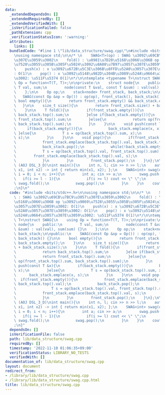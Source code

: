 ```yaml
---
data:
  _extendedDependsOn: []
  _extendedRequiredBy: []
  _extendedVerifiedWith: []
  _isVerificationFailed: false
  _pathExtension: cpp
  _verificationStatusIcon: ':warning:'
  attributes:
    links: []
  bundledCode: "#line 1 \"lib/data_structure/swag.cpp\"\n#include <bits/stdc++.h>\n\
    \nusing namespace std;\n\n/* \n    SWAG<T>(op) : SWAG \u3092\u69CB\u7BC9\u3057\
    \u307E\u3059\u3002\n    fold() : \u8981\u7D20\u5168\u3066\u306B op \u3092\u9069\
    \u7528\u3055\u305B\u305F\u5024\u3092\u8A08\u7B97\u3057\u307E\u3059\u3002: O(1)\n\
    \    push(x) : x \u3092\u672B\u5C3E\u306B\u8FFD\u52A0\u3057\u307E\u3059\u3002\
    : O(1)\n    pop() : x \u3092\u5148\u982D\u304B\u3089\u524A\u9664\u3057\u307E\u3059\
    \u3002: \u511F\u5374 O(1)\n*/\n\ntemplate <typename T>\nstruct SWAG{\n    using\
    \ Op = function<T(T, T)>;\n\nprivate:\n    struct node{\n    public:\n       \
    \ T val, sum;\n        node(const T &val, const T &sum) : val(val), sum(sum) {}\n\
    \    };\n\n    Op op;\n    stack<node> front_stack, back_stack;\n\npublic:\n \
    \   SWAG(const Op &op = Op()) : op(op), front_stack(), back_stack() {}\n\n   \
    \ bool empty(){\n        return front_stack.empty() && back_stack.empty();\n \
    \   }\n\n    size_t size(){\n        return front_stack.size() + back_stack.size();\n\
    \    }\n\n    T fold(){\n        if(front_stack.empty()){\n            return\
    \ back_stack.top().sum;\n        }else if(back_stack.empty()){\n            return\
    \ front_stack.top().sum;\n        }else{\n            return op(front_stack.top().sum,\
    \ back_stack.top().sum);\n        }\n    }\n\n    void push(const T &x){\n   \
    \     if(back_stack.empty()){\n            back_stack.emplace(x, x);\n       \
    \ }else{\n            T s = op(back_stack.top().sum, x);\n            back_stack.emplace(x,\
    \ s);\n        }\n    }\n\n    void pop(){\n        if(front_stack.empty()){\n\
    \            front_stack.emplace(back_stack.top().val, back_stack.top().val);\n\
    \            back_stack.pop();\n            while(!back_stack.empty()){\n    \
    \            T s = op(back_stack.top().val, front_stack.top().sum);\n        \
    \        front_stack.emplace(back_stack.top().val, s);\n                back_stack.pop();\n\
    \            }\n        }\n        front_stack.pop();\n    }\n};\n\n// example\
    \ (AOJ DSL_3_D)\nint main(){\n    int n, l; cin >> n >> l;\n    auto op = [](int\
    \ x1, int x2) -> int { return min(x1, x2); };\n    SWAG<int> swag(op);\n    for(int\
    \ i = 0; i < n; i++){\n        int a; cin >> a;\n        swag.push(a);\n     \
    \   if(i >= l - 1){\n            if(i >= l) cout << \" \";\n            cout <<\
    \ swag.fold();\n            swag.pop();\n        }\n    }\n    cout << \"\\n\"\
    ;\n}\n"
  code: "#include <bits/stdc++.h>\n\nusing namespace std;\n\n/* \n    SWAG<T>(op)\
    \ : SWAG \u3092\u69CB\u7BC9\u3057\u307E\u3059\u3002\n    fold() : \u8981\u7D20\
    \u5168\u3066\u306B op \u3092\u9069\u7528\u3055\u305B\u305F\u5024\u3092\u8A08\u7B97\
    \u3057\u307E\u3059\u3002: O(1)\n    push(x) : x \u3092\u672B\u5C3E\u306B\u8FFD\
    \u52A0\u3057\u307E\u3059\u3002: O(1)\n    pop() : x \u3092\u5148\u982D\u304B\u3089\
    \u524A\u9664\u3057\u307E\u3059\u3002: \u511F\u5374 O(1)\n*/\n\ntemplate <typename\
    \ T>\nstruct SWAG{\n    using Op = function<T(T, T)>;\n\nprivate:\n    struct\
    \ node{\n    public:\n        T val, sum;\n        node(const T &val, const T\
    \ &sum) : val(val), sum(sum) {}\n    };\n\n    Op op;\n    stack<node> front_stack,\
    \ back_stack;\n\npublic:\n    SWAG(const Op &op = Op()) : op(op), front_stack(),\
    \ back_stack() {}\n\n    bool empty(){\n        return front_stack.empty() &&\
    \ back_stack.empty();\n    }\n\n    size_t size(){\n        return front_stack.size()\
    \ + back_stack.size();\n    }\n\n    T fold(){\n        if(front_stack.empty()){\n\
    \            return back_stack.top().sum;\n        }else if(back_stack.empty()){\n\
    \            return front_stack.top().sum;\n        }else{\n            return\
    \ op(front_stack.top().sum, back_stack.top().sum);\n        }\n    }\n\n    void\
    \ push(const T &x){\n        if(back_stack.empty()){\n            back_stack.emplace(x,\
    \ x);\n        }else{\n            T s = op(back_stack.top().sum, x);\n      \
    \      back_stack.emplace(x, s);\n        }\n    }\n\n    void pop(){\n      \
    \  if(front_stack.empty()){\n            front_stack.emplace(back_stack.top().val,\
    \ back_stack.top().val);\n            back_stack.pop();\n            while(!back_stack.empty()){\n\
    \                T s = op(back_stack.top().val, front_stack.top().sum);\n    \
    \            front_stack.emplace(back_stack.top().val, s);\n                back_stack.pop();\n\
    \            }\n        }\n        front_stack.pop();\n    }\n};\n\n// example\
    \ (AOJ DSL_3_D)\nint main(){\n    int n, l; cin >> n >> l;\n    auto op = [](int\
    \ x1, int x2) -> int { return min(x1, x2); };\n    SWAG<int> swag(op);\n    for(int\
    \ i = 0; i < n; i++){\n        int a; cin >> a;\n        swag.push(a);\n     \
    \   if(i >= l - 1){\n            if(i >= l) cout << \" \";\n            cout <<\
    \ swag.fold();\n            swag.pop();\n        }\n    }\n    cout << \"\\n\"\
    ;\n}"
  dependsOn: []
  isVerificationFile: false
  path: lib/data_structure/swag.cpp
  requiredBy: []
  timestamp: '2022-11-10 01:06:35+09:00'
  verificationStatus: LIBRARY_NO_TESTS
  verifiedWith: []
documentation_of: lib/data_structure/swag.cpp
layout: document
redirect_from:
- /library/lib/data_structure/swag.cpp
- /library/lib/data_structure/swag.cpp.html
title: lib/data_structure/swag.cpp
---
```


